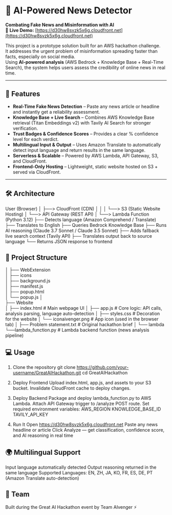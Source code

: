 # 📰 AI-Powered News Detector  

**Combating Fake News and Misinformation with AI**  
🔗 **Live Demo:** [https://d30hw8svzk5x6g.cloudfront.net](https://d30hw8svzk5x6g.cloudfront.net)

This project is a prototype solution built for an AWS hackathon challenge.  
It addresses the urgent problem of misinformation spreading faster than facts, especially on social media.  
Using **AI-powered analysis** (AWS Bedrock + Knowledge Base + Real-Time Search), the system helps users assess the credibility of online news in real time.  

---

## 🚀 Features  

- **Real-Time Fake News Detection** – Paste any news article or headline and instantly get a reliability assessment.  
- **Knowledge Base + Live Search** – Combines AWS Knowledge Base retrieval (Titan Embeddings v2) with Tavily AI Search for stronger verification.  
- **Trust Badges & Confidence Scores** – Provides a clear % confidence level for each verdict.  
- **Multilingual Input & Output** – Uses Amazon Translate to automatically detect input language and return results in the same language.  
- **Serverless & Scalable** – Powered by AWS Lambda, API Gateway, S3, and CloudFront.  
- **Frontend-Only Hosting** – Lightweight, static website hosted on S3 + served via CloudFront.  

---

## 🛠️ Architecture  


User (Browser)
   │
   ├──> CloudFront (CDN)
   │       │
   │       └──> S3 (Static Website Hosting)
   │
   └──> API Gateway (REST API)
           │
           └──> Lambda Function (Python 3.12)
                   ├── Detects language (Amazon Comprehend / Translate)
                   ├── Translates to English
                   ├── Queries Bedrock Knowledge Base
                   ├── Runs AI reasoning (Claude 3.7 Sonnet / Claude 3.5 Sonnet)
                   ├── Adds fallback live search context (Tavily API)
                   ├── Translates output back to source language
                   └── Returns JSON response to frontend

## 📂 Project Structure
│
├── WebExtension  
│     ├── icons                
│     ├── background.js               
│     ├── manifest.js     
│     ├── popup.html  
│     └── popup.js
│         
├── Website  
│     ├── index.html           # Main webpage UI
│     ├── app.js               # Core logic: API calls, analysis parsing, language auto-detection
│     ├── styles.css           # Decoration for the website
│     └── iconaivenger.png     # App icon (used in the browser tab)
│
├── Problem statement.txt # Original hackathon brief
│
└── lambda
    └──lambda_function.py   # Lambda backend function (news analysis pipeline)

## 💻 Usage
1. Clone the repository
git clone https://github.com/your-username/GreatAIHackathon.git
cd GreatAIHackathon

2. Deploy Frontend
Upload index.html, app.js, and assets to your S3 bucket.
Invalidate CloudFront cache to deploy changes.

3. Deploy Backend
Package and deploy lambda_function.py to AWS Lambda.
Attach API Gateway trigger to /analyze POST route.
Set required environment variables:
  AWS_REGION
  KNOWLEDGE_BASE_ID
  TAVILY_API_KEY

4. Run It
Open https://d30hw8svzk5x6g.cloudfront.net
Paste any news headline or article
Click Analyze — get classification, confidence score, and AI reasoning in real time

## 🌍 Multilingual Support
Input language automatically detected
Output reasoning returned in the same language
Supported Languages: EN, ZH, JA, KO, FR, ES, DE, PT (Amazon Translate auto-detection)

## 👥 Team
Built during the Great AI Hackathon event by Team AIvenger ⚡
